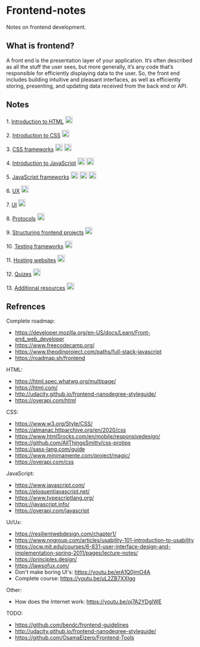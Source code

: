 # Frontend-notes
Notes on frontend development.

## What is frontend?

A front end is the presentation layer of your application. It’s often described as all the stuff the user sees, but more generally, it’s any code that’s responsible for efficiently displaying data to the user. So, the front end includes building intuitive and pleasant interfaces, as well as efficiently storing, presenting, and updating data received from the back end or API.

## Notes

<p float="left">
  1. <a href="https://github.com/djeada/Frontend-Notes/blob/main/notes/01_html.md">Introduction to HTML</a>
  <img src="https://img.icons8.com/color/344/html-5--v1.png" height="20" />
</p>

<p float="left">
  2. <a href="https://github.com/djeada/Frontend-Notes/blob/main/notes/02_css.md">Introduction to CSS</a>
  <img src="https://img.icons8.com/color/344/css3.png" height="20" />
</p>

<p float="left">
  3. <a href="https://github.com/djeada/Frontend-Notes/blob/main/notes/03_css_frameworks.md">CSS frameworks</a>
  <img src="https://img.icons8.com/color/344/bootstrap.png" height="20" />
  <img src="https://img.icons8.com/color/344/sass.png" height="20" />
</p>

<p float="left">
  4. <a href="https://github.com/djeada/Frontend-Notes/blob/main/notes/04_javascript.md">Introduction to JavaScript</a>
  <img src="https://img.icons8.com/color/344/javascript--v1.png" height="20" />
  <img src="https://img.icons8.com/color/344/typescript.png" height="20" />
</p>

<p float="left">
  5. <a href="https://github.com/djeada/Frontend-Notes/blob/main/notes/05_javascript_frameworks.md">JavaScript frameworks</a>
  <img src="https://img.icons8.com/officel/344/react.png" height="20" />
  <img src="https://img.icons8.com/color/344/angularjs.png" height="20" />
  <img src="https://img.icons8.com/color/344/vue-js.png" height="20" />
</p>

<p float="left">
  6. <a href="https://github.com/djeada/Frontend-Notes/blob/main/notes/06_ux.md">UX</a>
  <img src="https://img.icons8.com/external-flaticons-flat-flat-icons/452/external-ux-no-code-flaticons-flat-flat-icons.png" height="20" />
</p>

<p float="left">
  7. <a href="https://github.com/djeada/Frontend-Notes/blob/main/notes/07_ui.md">UI</a>
  <img src="https://img.icons8.com/external-flaticons-lineal-color-flat-icons/344/external-ui-computer-science-flaticons-lineal-color-flat-icons.png" height="20" />
</p>

<p float="left">
  8. <a href="https://github.com/djeada/Frontend-Notes/blob/main/notes/08_protocols.md">Protocols</a>
  <img src="https://img.icons8.com/external-flaticons-lineal-color-flat-icons/344/external-http-internet-marketing-flaticons-lineal-color-flat-icons.png" height="20" />
</p>

<p float="left">
  9. <a href="https://github.com/djeada/Frontend-Notes/blob/main/notes/09_project_structure.md">Structuring frontend projects</a>
  <img src="https://img.icons8.com/external-flaticons-lineal-color-flat-icons/344/external-project-creativity-flaticons-lineal-color-flat-icons.png" height="20" />
</p>

<p float="left">
  10. <a href="https://github.com/djeada/Frontend-Notes/blob/main/notes/10_testing.md">Testing frameworks</a>
  <img src="https://img.icons8.com/external-sbts2018-outline-color-sbts2018/344/external-testing-basic-ui-elements-2.5-sbts2018-outline-color-sbts2018.png" height="20" />
</p>

<p float="left">
  11. <a href="https://github.com/djeada/Frontend-Notes/blob/main/notes/11_hosting_websites.md">Hosting websites</a>
  <img src="https://img.icons8.com/stickers/344/servers-group.png" height="20" />
</p>

<p float="left">
  12. <a href="https://github.com/djeada/Frontend-Notes/blob/main/notes/12_quizes.md">Quizes</a>
  <img src="https://img.icons8.com/external-smashingstocks-thin-outline-color-smashing-stocks/344/external-quiz-education-smashingstocks-thin-outline-color-smashing-stocks.png" height="20" />
</p>

<p float="left">
  13. <a href="https://github.com/djeada/Frontend-Notes/blob/main/notes/13_additional_resources.md">Additional resources</a>
  <img src="https://img.icons8.com/external-febrian-hidayat-flat-febrian-hidayat/344/external-plus-ui-essential-febrian-hidayat-flat-febrian-hidayat.png" height="20" />
</p>

## Refrences

Complete roadmap:

* https://developer.mozilla.org/en-US/docs/Learn/Front-end_web_developer
* https://www.freecodecamp.org/
* https://www.theodinproject.com/paths/full-stack-javascript
* https://roadmap.sh/frontend

HTML:

* https://html.spec.whatwg.org/multipage/
* https://html.com/
* http://udacity.github.io/frontend-nanodegree-styleguide/
* https://overapi.com/html

CSS:

* https://www.w3.org/Style/CSS/
* https://almanac.httparchive.org/en/2020/css
* https://www.html5rocks.com/en/mobile/responsivedesign/
* https://github.com/AllThingsSmitty/css-protips
* https://sass-lang.com/guide
* https://www.minimamente.com/project/magic/
* https://overapi.com/css

JavaScript:

* https://www.javascript.com/
* https://eloquentjavascript.net/
* https://www.typescriptlang.org/
* https://javascript.info/
* https://overapi.com/javascript

Ui/Ux:

* https://resilientwebdesign.com/chapter1/
* https://www.nngroup.com/articles/usability-101-introduction-to-usability
* https://ocw.mit.edu/courses/6-831-user-interface-design-and-implementation-spring-2011/pages/lecture-notes/
* https://principles.design/
* https://lawsofux.com/
* Don't make boring UI's: https://youtu.be/erA1Q0jmO4A
* Complete course: https://youtu.be/uL2ZB7XXIgg

Other:

* How does the Internet work: https://youtu.be/oj7A2YDgIWE

TODO:

* https://github.com/bendc/frontend-guidelines
* http://udacity.github.io/frontend-nanodegree-styleguide/
* https://github.com/OsamaElzero/Frontend-Tools
